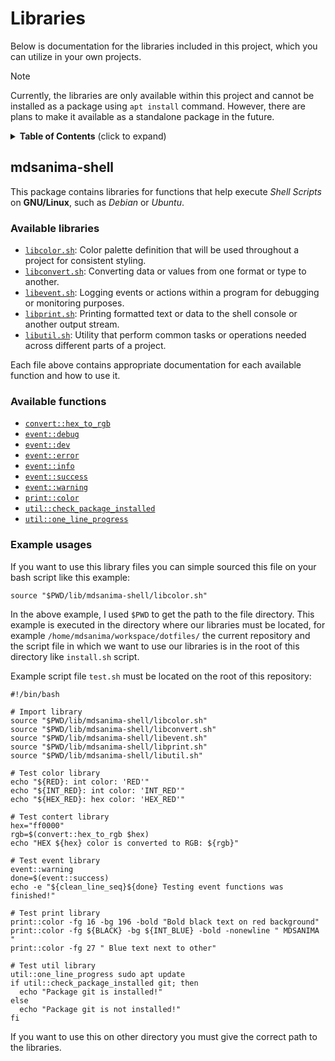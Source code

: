 # Libraries

Below is documentation for the libraries included in this project, which you can utilize in your own projects.

> [!NOTE]
> Currently, the libraries are only available within this project and cannot be installed as a package using `apt install` command.
> However, there are plans to make it available as a standalone package in the future.

<details>
<summary><strong>Table of Contents</strong> (click to expand)</summary>

- [Libraries](#libraries)
  - [mdsanima-shell](#mdsanima-shell)
    - [Available libraries](#available-libraries)
    - [Available functions](#available-functions)
    - [Example usages](#example-usages)

</details>

## mdsanima-shell

This package contains libraries for functions that help execute _Shell Scripts_ on **GNU/Linux**, such as _Debian_ or _Ubuntu_.

### Available libraries

- [`libcolor.sh`](./mdsanima-shell/libcolor.sh): Color palette definition that will be used throughout a project for consistent styling.
- [`libconvert.sh`](./mdsanima-shell/libconvert.sh): Converting data or values from one format or type to another.
- [`libevent.sh`](./mdsanima-shell/libevent.sh): Logging events or actions within a program for debugging or monitoring purposes.
- [`libprint.sh`](./mdsanima-shell/libprint.sh): Printing formatted text or data to the shell console or another output stream.
- [`libutil.sh`](./mdsanima-shell/libutil.sh): Utility that perform common tasks or operations needed across different parts of a project.

Each file above contains appropriate documentation for each available function and how to use it.

### Available functions

- [`convert::hex_to_rgb`](./mdsanima-shell/libconert.sh#L18)
- [`event::debug`](./mdsanima-shell/libevent.sh#L7)
- [`event::dev`](./mdsanima-shell/libevent.sh#L11)
- [`event::error`](./mdsanima-shell/libevent.sh#L15)
- [`event::info`](./mdsanima-shell/libevent.sh#L19)
- [`event::success`](./mdsanima-shell/libevent.sh#L23)
- [`event::warning`](./mdsanima-shell/libevent.sh#L27)
- [`print::color`](./mdsanima-shell/libprint.sh#L25)
- [`util::check_package_installed`](./mdsanima-shell/libutil.sh#L25)
- [`util::one_line_progress`](./mdsanima-shell/libutil.sh#L50)

### Example usages

If you want to use this library files you can simple sourced this file on your bash script like this example:

```shell
source "$PWD/lib/mdsanima-shell/libcolor.sh"
```

In the above example, I used `$PWD` to get the path to the file directory. This example is executed in the directory where our libraries must be located, for example `/home/mdsanima/workspace/dotfiles/` the current repository and the script file in which we want to use our libraries is in the root of this directory like `install.sh` script.

Example script file `test.sh` must be located on the root of this repository:

```shell
#!/bin/bash

# Import library
source "$PWD/lib/mdsanima-shell/libcolor.sh"
source "$PWD/lib/mdsanima-shell/libconvert.sh"
source "$PWD/lib/mdsanima-shell/libevent.sh"
source "$PWD/lib/mdsanima-shell/libprint.sh"
source "$PWD/lib/mdsanima-shell/libutil.sh"

# Test color library
echo "${RED}: int color: 'RED'"
echo "${INT_RED}: int color: 'INT_RED'"
echo "${HEX_RED}: hex color: 'HEX_RED'"

# Test contert library
hex="ff0000"
rgb=$(convert::hex_to_rgb $hex)
echo "HEX ${hex} color is converted to RGB: ${rgb}"

# Test event library
event::warning
done=$(event::success)
echo -e "${clean_line_seq}${done} Testing event functions was finished!"

# Test print library
print::color -fg 16 -bg 196 -bold "Bold black text on red background"
print::color -fg ${BLACK} -bg ${INT_BLUE} -bold -nonewline " MDSANIMA "
print::color -fg 27 " Blue text next to other"

# Test util library
util::one_line_progress sudo apt update
if util::check_package_installed git; then
  echo "Package git is installed!"
else
  echo "Package git is not installed!"
fi
```

If you want to use this on other directory you must give the correct path to the libraries.
